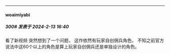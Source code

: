 
*****

####  woaimiyabi  
##### 300#       发表于 2024-2-13 16:40

看了新视频 突然想到了一个问题， 这作依然有玩家自创佣兵角色， 不知之前官方说法中这60个以上的角色是算上玩家自创佣兵还是单独设计的角色。

